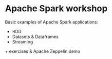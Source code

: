 # Apache Spark workshop
Basic examples of Apache Spark applications:
* RDD
* Datasets & Dataframes
* Streaming

\+ exercises & Apache Zeppelin demo
